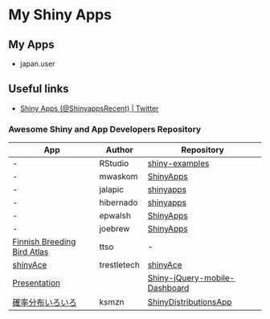 # My Shiny Apps

## My Apps

* japan.user

## Useful links

* [Shiny Apps (@ShinyappsRecent) | Twitter](https://twitter.com/ShinyappsRecent)

### Awesome Shiny and App Developers Repository

| App | Author | Repository |
|-----|--------|------------|
| -   | RStudio | [shiny-examples](https://github.com/rstudio/shiny-examples) |
| - | mwaskom | [ShinyApps](https://github.com/mwaskom/ShinyApps) |
| - | jalapic | [shinyapps](https://github.com/jalapic/shinyapps) |
| - | hibernado | [shinyapps](https://github.com/hibernado/shinyapps) |
| - | epwalsh | [ShinyApps](https://github.com/epwalsh/ShinyApps) |
| - | joebrew | [ShinyApps](https://github.com/joebrew/ShinyApps) |
| [Finnish Breeding Bird Atlas](https://ttso.shinyapps.io/lintuatlas/) | ttso | - |
| [shinyAce](http://trestletech.github.io/shinyAce) | trestletech | [shinyAce](https://github.com/trestletech/shinyAce) |
| [Presentation](https://herimanitra.shinyapps.io/presentation/) | | [Shiny-jQuery-mobile-Dashboard](https://github.com/RanaivosonHerimanitra/Shiny-jQuery-mobile-Dashboard) |
| [確率分布いろいろ](https://ksmzn.shinyapps.io/statdist/) | ksmzn | [ShinyDistributionsApp](https://github.com/ksmzn/ShinyDistributionsApp) |